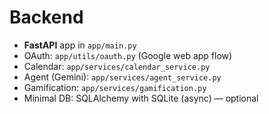 # Backend

- **FastAPI** app in `app/main.py`
- OAuth: `app/utils/oauth.py` (Google web app flow)
- Calendar: `app/services/calendar_service.py`
- Agent (Gemini): `app/services/agent_service.py`
- Gamification: `app/services/gamification.py`
- Minimal DB: SQLAlchemy with SQLite (async) — optional

